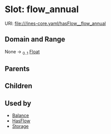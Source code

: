 
# Slot: flow_annual



URI: [file:///ines-core.yaml/hasFlow__flow_annual](file:///ines-core.yaml/hasFlow__flow_annual)


## Domain and Range

None &#8594;  <sub>0..1</sub> [Float](types/Float.md)

## Parents


## Children


## Used by

 * [Balance](Balance.md)
 * [HasFlow](HasFlow.md)
 * [Storage](Storage.md)
